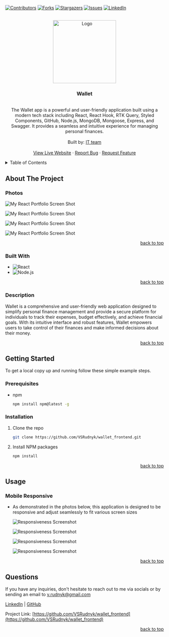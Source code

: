 <a name="readme-top"></a>

  <!-- PROJECT SHIELDS -->

[![Contributors][contributors-shield]][contributors-url]
[![Forks][forks-shield]][forks-url] [![Stargazers][stars-shield]][stars-url]
[![Issues][issues-shield]][issues-url]
[![LinkedIn][linkedin-shield]][linkedin-url]

  <!-- PROJECT LOGO -->

  <br />
  <div align="center">
    <a href="https://github.com/VSRudnyk/wallet_frontend">
      <img src="src/images/logo-black.svg" alt="Logo" width="200" height="200">
    </a>
    <h3 align="center">Wallet</h3>
    <p align="center">
    <br/>
The Wallet app is a powerful and user-friendly application built using a modern tech stack including React, React Hook, RTK Query, Styled Components, GitHub, Node.js, MongoDB, Mongoose, Express, and Swagger. It provides a seamless and intuitive experience for managing personal finances. <br/>
      <br/>
      Built by: <a href="https://github.com/VSRudnyk/wallet_frontend/graphs/contributors"><commun>IT</y> team</a>
      <br/>
      <br/>
      <a href="https://vsrudnyk.github.io/wallet_frontend/">View Live Website</a>
      ·
      <a href="https://github.com/VSRudnyk/wallet_frontend/issues">Report Bug</a>
      ·
      <a href="https://github.com/VSRudnyk/wallet_frontend/issues">Request Feature</a>
    </p>
  </div>
  
  <!-- TABLE OF CONTENTS -->

  <details>
    <summary>Table of Contents</summary>
    <ol>
      <li>
        <a href="#about-the-project">About The Project</a>
        <ul>
          <li><a href="#photos">Photos</a></li>
          <li><a href="#built-with">Built With</a></li>
          <li><a href="#description">Description</a></li>
        </ul>
      </li>
      <li>
          <a href="#getting-started">Getting Started</a>
        <ul>
          <li><a href="#prerequisites">Prerequisites</a></li>
          <li><a href="#installation">Installation</a></li>
        </ul>
      </li>
      <li>
          <a href="#usage">Usage</a>
        <ul>
          <li><a href="#mobile-responsive">Mobile Responsive</a></li>
        </ul>
      </li>
      <li><a href="#questions">Questions</a></li>
    </ol>
  </details>
  
  <!-- ABOUT THE PROJECT -->
  
  ## About The Project
  
  ### Photos
  
![My React Portfolio Screen Shot][product-screenshot]

![My React Portfolio Screen Shot][product-screenshot2]

![My React Portfolio Screen Shot][product-screenshot3]

![My React Portfolio Screen Shot][product-screenshot4]

  <p align="right"><a href="#readme-top">back to top</a></p>
  
  ### Built With
  
  - ![React](https://img.shields.io/badge/React-20232A?style=for-the-badge&logo=React&logoColor=61DAFB&style=plastic)
  - ![Node.js](https://img.shields.io/badge/NODE.JS-91c63d?style=for-the-badge&logo=node.js&logoColor=white&style=plastic)

  <p align="right"><a href="#readme-top">back to top</a></p>
  
  ### Description
  
Wallet is a comprehensive and user-friendly web application designed to simplify personal finance management and provide a secure platform for individuals to track their expenses, budget effectively, and achieve financial goals. With its intuitive interface and robust features, Wallet empowers users to take control of their finances and make informed decisions about their money.
  
  <p align="right"><a href="#readme-top">back to top</a></p>

<!-- GETTING STARTED -->

## Getting Started

To get a local copy up and running follow these simple example steps.

### Prerequisites

- npm
  ```sh
  npm install npm@latest -g
  ```

### Installation

1. Clone the repo
   ```sh
   git clone https://github.com/VSRudnyk/wallet_frontend.git
   ```
2. Install NPM packages
   ```sh
   npm install
   ```

  <p align="right"><a href="#readme-top">back to top</a></p>
  
  <!-- USAGE EXAMPLES -->
  
  ## Usage  
  ### Mobile Responsive
  
  - As demonstrated in the photos below, this application is designed to be responsive and adjust seamlessly to fit various screen sizes
  
    ![Responsiveness Screenshot][responsive-screenshot]
    
    ![Responsiveness Screenshot][responsive-screenshot2]

    ![Responsiveness Screenshot][responsive-screenshot3]

    ![Responsiveness Screenshot][responsive-screenshot4]

  <p align="right"><a href="#readme-top">back to top</a></p>
  
  
<!-- QUESTIONS -->
  
## Questions

If you have any inquiries, don't hesitate to reach out to me via socials or by
sending an email to <a href="mailto:v.rudnyk@gmail.com">v.rudnyk@gmail.com</a>

<a href="https://www.linkedin.com/in/vladimir-rudnyk">LinkedIn</a> |
<a href="https://github.com/VSRudnyk/">GitHub</a>

Project Link:
[https://github.com/VSRudnyk/wallet_frontend](https://github.com/VSRudnyk/wallet_frontend)

  <p align="right"><a href="#readme-top">back to top</a></p>
  
  <!-- MARKDOWN LINKS & IMAGES -->

[contributors-shield]:
  https://img.shields.io/github/contributors/VSRudnyk/wallet_frontend.svg?style=for-the-badge
[contributors-url]:
  https://github.com/VSRudnyk/wallet_frontend/graphs/contributors
[forks-shield]:
  https://img.shields.io/github/forks/VSRudnyk/wallet_frontend.svg?style=for-the-badge
[forks-url]: https://github.com/VSRudnyk/wallet_frontend/network/members
[stars-shield]:
  https://img.shields.io/github/stars/VSRudnyk/wallet_frontend.svg?style=for-the-badge
[stars-url]: https://github.com/VSRudnyk/wallet_frontend/stargazers
[issues-shield]:
  https://img.shields.io/github/issues/VSRudnyk/wallet_frontend.svg?style=for-the-badge
[issues-url]: https://github.com/VSRudnyk/wallet_frontend/issues
[linkedin-shield]:
  https://img.shields.io/badge/-LinkedIn-black.svg?style=for-the-badge&logo=linkedin&colorB=555
[linkedin-url]: https://www.linkedin.com/in/vladimir-rudnyk

  <!-- UPDATE PLACEHOLDER IMAGES HERE -->

[product-screenshot]: src/images/screenshot.png
[product-screenshot2]: src/images/screenshot2.png
[product-screenshot3]: src/images/screenshot3.png
[product-screenshot4]: src/images/screenshot4.png
[responsive-screenshot]: src/images/mobile-screenshot.png
[responsive-screenshot2]: src/images/mobile-screenshot2.png
[responsive-screenshot3]: src/images/mobile-screenshot3.png
[responsive-screenshot4]: src/images/mobile-screenshot4.png
